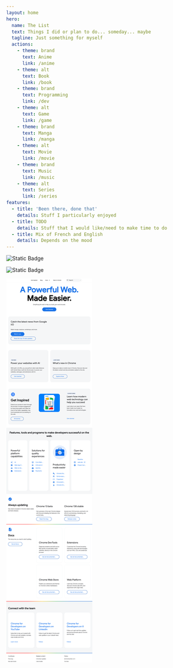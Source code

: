 ```yaml
---
layout: home
hero:
  name: The List
  text: Things I did or plan to do... someday... maybe
  tagline: Just something for myself
  actions:
    - theme: brand
      text: Anime
      link: /anime
    - theme: alt
      text: Book
      link: /book
    - theme: brand
      text: Programming
      link: /dev
    - theme: alt
      text: Game
      link: /game
    - theme: brand
      text: Manga
      link: /manga
    - theme: alt
      text: Movie
      link: /movie
    - theme: brand
      text: Music
      link: /music
    - theme: alt
      text: Series
      link: /series
features:
  - title: 'Been there, done that'
    details: Stuff I particularly enjoyed
  - title: TODO
    details: Stuff that I would like/need to make time to do
  - title: Mix of French and English
    details: Depends on the mood
---
```



![Static Badge](https://img.shields.io/badge/passing-too-blue)

![Static Badge](https://img.shields.io/badge/fire-too-green)



<img src="./screenshot.png" alt="here is a screenshot"/>

